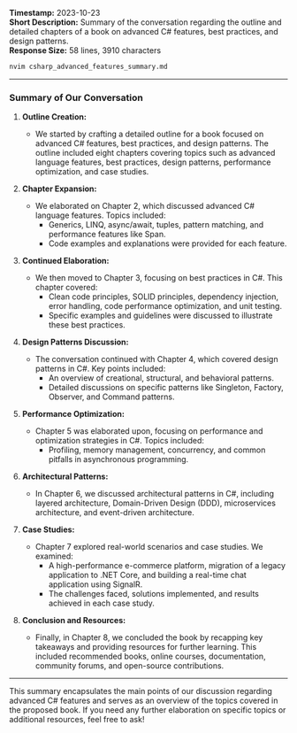 **Timestamp:** 2023-10-23  
**Short Description:** Summary of the conversation regarding the outline and detailed chapters of a book on advanced C# features, best practices, and design patterns.  
**Response Size:** 58 lines, 3910 characters  

```bash
nvim csharp_advanced_features_summary.md
```

---

### Summary of Our Conversation

1. **Outline Creation:**
   - We started by crafting a detailed outline for a book focused on advanced C# features, best practices, and design patterns. The outline included eight chapters covering topics such as advanced language features, best practices, design patterns, performance optimization, and case studies.

2. **Chapter Expansion:**
   - We elaborated on Chapter 2, which discussed advanced C# language features. Topics included:
     - Generics, LINQ, async/await, tuples, pattern matching, and performance features like Span<T>.
     - Code examples and explanations were provided for each feature.

3. **Continued Elaboration:**
   - We then moved to Chapter 3, focusing on best practices in C#. This chapter covered:
     - Clean code principles, SOLID principles, dependency injection, error handling, code performance optimization, and unit testing.
     - Specific examples and guidelines were discussed to illustrate these best practices.

4. **Design Patterns Discussion:**
   - The conversation continued with Chapter 4, which covered design patterns in C#. Key points included:
     - An overview of creational, structural, and behavioral patterns.
     - Detailed discussions on specific patterns like Singleton, Factory, Observer, and Command patterns.

5. **Performance Optimization:**
   - Chapter 5 was elaborated upon, focusing on performance and optimization strategies in C#. Topics included:
     - Profiling, memory management, concurrency, and common pitfalls in asynchronous programming.

6. **Architectural Patterns:**
   - In Chapter 6, we discussed architectural patterns in C#, including layered architecture, Domain-Driven Design (DDD), microservices architecture, and event-driven architecture.

7. **Case Studies:**
   - Chapter 7 explored real-world scenarios and case studies. We examined:
     - A high-performance e-commerce platform, migration of a legacy application to .NET Core, and building a real-time chat application using SignalR.
     - The challenges faced, solutions implemented, and results achieved in each case study.

8. **Conclusion and Resources:**
   - Finally, in Chapter 8, we concluded the book by recapping key takeaways and providing resources for further learning. This included recommended books, online courses, documentation, community forums, and open-source contributions.

---

This summary encapsulates the main points of our discussion regarding advanced C# features and serves as an overview of the topics covered in the proposed book. If you need any further elaboration on specific topics or additional resources, feel free to ask!
